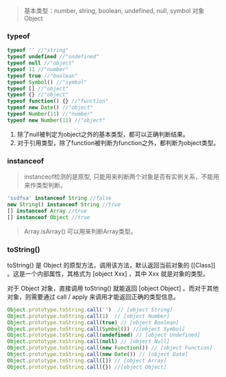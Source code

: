 > 基本类型：number, string, boolean, undefined, null, symbol
> 对象 Object

### typeof

```javascript
typeof '' //"string"
typeof undefined //"undefined"
typeof null //"object"
typeof 11 //"number"
typeof true //"boolean"
typeof Symbol() //"symbol"
typeof [] //"object"
typeof {} //"object"
typeof function() {} //"function"
typeof new Date() //"object"
typeof Number(11) //"number"
typeof new Number(11) //"object"
```

1. 除了null被判定为object之外的基本类型，都可以正确判断结果。
2. 对于引用类型，除了function被判断为function之外，都判断为object类型。

### instanceof

> instanceof检测的是原型, 只能用来判断两个对象是否有实例关系，不能用来作类型判断。

```javascript
'ssdfsa' instanceof String //false
new String() instanceof String //true
[] instanceof Array //true
[] instanceof Object //true
```

> Array.isArray() 可以用来判断Array类型。

### toString()

toString() 是 Object 的原型方法，调用该方法，默认返回当前对象的 [[Class]] 。这是一个内部属性，其格式为 [object Xxx] ，其中 Xxx 就是对象的类型。

对于 Object 对象，直接调用 toString()  就能返回 [object Object] 。而对于其他对象，则需要通过 call / apply 来调用才能返回正确的类型信息。

```javascript
Object.prototype.toString.call('')  // [object String]
Object.prototype.toString.call(1)  // [object Number]
Object.prototype.toString.call(true) // [object Boolean]
Object.prototype.toString.call(Symbol()) //[object Symbol]
Object.prototype.toString.call(undefined) // [object Undefined]
Object.prototype.toString.call(null) // [object Null]
Object.prototype.toString.call(new Function()) // [object Function]
Object.prototype.toString.call(new Date()) // [object Date]
Object.prototype.toString.call([]) // [object Array]
Object.prototype.toString.call({}) //[object Object]
```
